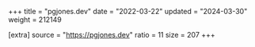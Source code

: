 +++
title = "pgjones.dev"
date = "2022-03-22"
updated = "2024-03-30"
weight = 212149

[extra]
source = "https://pgjones.dev"
ratio = 11
size = 207
+++
